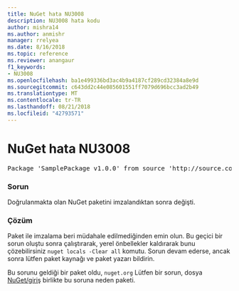 ```yaml
---
title: NuGet hata NU3008
description: NU3008 hata kodu
author: mishra14
ms.author: anmishr
manager: rrelyea
ms.date: 8/16/2018
ms.topic: reference
ms.reviewer: anangaur
f1_keywords:
- NU3008
ms.openlocfilehash: ba1e499336bd3ac4b9a4187cf289cd32384a8e9d
ms.sourcegitcommit: c643dd2c44e085601551ff7079d696bcc3ad2b49
ms.translationtype: MT
ms.contentlocale: tr-TR
ms.lasthandoff: 08/21/2018
ms.locfileid: "42793571"
---
```

# <a name="nuget-error-nu3008"></a>NuGet hata NU3008

<pre>Package 'SamplePackage v1.0.0' from source 'http://source.com/index.json': The package integrity check failed.</pre>

### <a name="issue"></a>Sorun

Doğrulanmakta olan NuGet paketini imzalandıktan sonra değişti.


### <a name="solution"></a>Çözüm

Paket ile imzalama beri müdahale edilmediğinden emin olun. Bu geçici bir sorun oluştu sonra çalıştırarak, yerel önbellekler kaldırarak bunu çözebilirsiniz `nuget locals -Clear all` komutu. Sorun devam ederse, ancak sonra lütfen paket kaynağı ve paket yazarı bildirin.

Bu sorunu geldiği bir paket oldu, `nuget.org` Lütfen bir sorun, dosya [NuGet/giriş](https://github.com/NuGet/Home/issues) birlikte bu soruna neden paketi.


